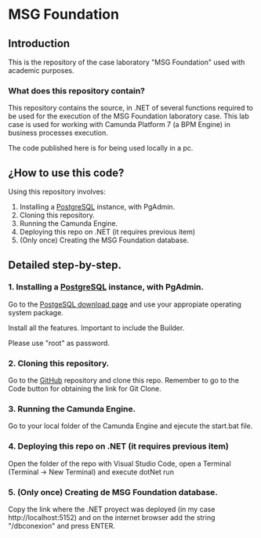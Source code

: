 # MSG Foundation 

## Introduction

This is the repository of the case laboratory "MSG Foundation" used with academic purposes. 

### What does this repository contain? 

This repository contains the source, in .NET of several functions required to be used for the execution of the MSG Foundation laboratory case. This lab case is used for working with Camunda Platform 7 (a BPM Engine) in business processes execution.  

The code published here is for being used locally in a pc. 

## ¿How to use this code? 

Using this repository involves: 

1. Installing a [PostgreSQL](https://www.postgresql.org/) instance, with PgAdmin. 
2. Cloning this repository. 
3. Running the Camunda Engine. 
4. Deploying this repo on .NET (it requires previous item)
5. (Only once) Creating the MSG Foundation database. 

## Detailed step-by-step. 

### 1. Installing a [PostgreSQL](https://www.postgresql.org/) instance, with PgAdmin. 

Go to the [PostgeSQL download page](https://www.enterprisedb.com/downloads/postgres-postgresql-downloads) and use your appropiate operating system package. 

Install all the features. Important to include the Builder. 

Please use "root" as password. 

### 2. Cloning this repository.

Go to the [GitHub](https://github.com/RogerRoldan/MsgFoundation-Camunda-with-.Net-) repository and clone this repo. Remember to go to the Code button for obtaining the link for Git Clone.  

### 3. Running the Camunda Engine. 

Go to your local folder of the Camunda Engine and ejecute the start.bat file. 

### 4. Deploying this repo on .NET (it requires previous item)

Open the folder of the repo with Visual Studio Code, open a Terminal (Terminal -> New Terminal) and execute dotNet run 

### 5. (Only once) Creating de MSG Foundation database. 

Copy the link where the .NET proyect was deployed (in my case http://localhost:5152) and on the internet browser add the string "/dbconexion" and press ENTER. 
